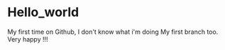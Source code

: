 # Hello_world
My first time on Github, I don't know what i'm doing
My first branch too. Very happy !!!
